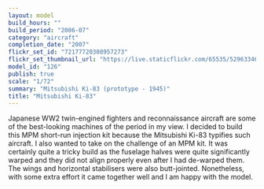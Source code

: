 ```yaml
---
layout: model
build_hours: ""
build_period: "2006-07"
category: "aircraft"
completion_date: "2007"
flickr_set_id: "72177720308957273"
flickr_set_thumbnail_url: "https://live.staticflickr.com/65535/52963346649_d89877343b_m.jpg"
model_id: "126"
publish: true
scale: "1/72"
summary: "Mitsubishi Ki-83 (prototype - 1945)"
title: "Mitsubishi Ki-83"
---
```


Japanese WW2 twin-engined fighters and reconnaissance aircraft are some of the best-looking machines of the period in my view. I decided to build this MPM short-run injection kit because the Mitsubishi Ki-83 typifies such aircraft. I also wanted to take on the challenge of an MPM kit. It was certainly quite a tricky build as the fuselage halves were quite significantly warped and they did not align properly even after I had de-warped them. The wings and horizontal stabilisers were also butt-jointed. Nonetheless, with some extra effort it came together well and I am happy with the model.
